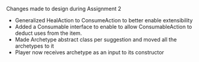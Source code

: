 Changes made to design during Assignment 2
- Generalized HealAction to ConsumeAction to better enable extensibility
- Added a Consumable interface to enable to allow ConsumableAction to deduct uses from the item.
- Made Archetype abstract class per suggestion and moved all the archetypes to it
- Player now receives archetype as an input to its constructor
